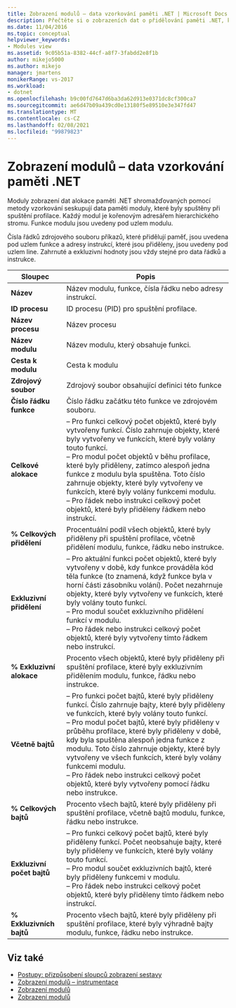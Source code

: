 ```yaml
---
title: Zobrazení modulů – data vzorkování paměti .NET | Microsoft Docs
description: Přečtěte si o zobrazeních dat o přidělování paměti .NET, která se shromažďují pomocí metody vzorkování.
ms.date: 11/04/2016
ms.topic: conceptual
helpviewer_keywords:
- Modules view
ms.assetid: 9c05b51a-8382-44cf-a8f7-3fabdd2e8f1b
author: mikejo5000
ms.author: mikejo
manager: jmartens
monikerRange: vs-2017
ms.workload:
- dotnet
ms.openlocfilehash: b9c00fd7647d6ba3da62d913e0371dc8cf300ca7
ms.sourcegitcommit: ae6d47b09a439cd0e13180f5e89510e3e347fd47
ms.translationtype: MT
ms.contentlocale: cs-CZ
ms.lasthandoff: 02/08/2021
ms.locfileid: "99879823"
---
```

# <a name="modules-view---net-memory-sampling-data"></a>Zobrazení modulů – data vzorkování paměti .NET
Moduly zobrazení dat alokace paměti .NET shromažďovaných pomocí metody vzorkování seskupují data paměti moduly, které byly spuštěny při spuštění profilace. Každý modul je kořenovým adresářem hierarchického stromu. Funkce modulu jsou uvedeny pod uzlem modulu.

 Čísla řádků zdrojového souboru příkazů, které přidělují paměť, jsou uvedena pod uzlem funkce a adresy instrukcí, které jsou přiděleny, jsou uvedeny pod uzlem line. Zahrnuté a exkluzivní hodnoty jsou vždy stejné pro data řádků a instrukce.

|Sloupec|Popis|
|------------|-----------------|
|**Název**|Název modulu, funkce, čísla řádku nebo adresy instrukcí.|
|**ID procesu**|ID procesu (PID) pro spuštění profilace.|
|**Název procesu**|Název procesu|
|**Název modulu**|Název modulu, který obsahuje funkci.|
|**Cesta k modulu**|Cesta k modulu|
|**Zdrojový soubor**|Zdrojový soubor obsahující definici této funkce|
|**Číslo řádku funkce**|Číslo řádku začátku této funkce ve zdrojovém souboru.|
|**Celkové alokace**|– Pro funkci celkový počet objektů, které byly vytvořeny funkcí. Číslo zahrnuje objekty, které byly vytvořeny ve funkcích, které byly volány touto funkcí.<br />– Pro modul počet objektů v běhu profilace, které byly přiděleny, zatímco alespoň jedna funkce z modulu byla spuštěna. Toto číslo zahrnuje objekty, které byly vytvořeny ve funkcích, které byly volány funkcemi modulu.<br />– Pro řádek nebo instrukci celkový počet objektů, které byly přiděleny řádkem nebo instrukcí.|
|**% Celkových přidělení**|Procentuální podíl všech objektů, které byly přiděleny při spuštění profilace, včetně přidělení modulu, funkce, řádku nebo instrukce.|
|**Exkluzivní přidělení**|– Pro aktuální funkci počet objektů, které byly vytvořeny v době, kdy funkce prováděla kód těla funkce (to znamená, když funkce byla v horní části zásobníku volání). Počet nezahrnuje objekty, které byly vytvořeny ve funkcích, které byly volány touto funkcí.<br />– Pro modul součet exkluzivního přidělení funkcí v modulu.<br />– Pro řádek nebo instrukci celkový počet objektů, které byly vytvořeny tímto řádkem nebo instrukcí.|
|**% Exkluzivní alokace**|Procento všech objektů, které byly přiděleny při spuštění profilace, které byly exkluzivním přidělením modulu, funkce, řádku nebo instrukce.|
|**Včetně bajtů**|– Pro funkci počet bajtů, které byly přiděleny funkcí. Číslo zahrnuje bajty, které byly přiděleny ve funkcích, které byly volány touto funkcí.<br />– Pro modul počet bajtů, které byly přiděleny v průběhu profilace, které byly přiděleny v době, kdy byla spuštěna alespoň jedna funkce z modulu. Toto číslo zahrnuje objekty, které byly vytvořeny ve všech funkcích, které byly volány funkcemi modulu.<br />– Pro řádek nebo instrukci celkový počet objektů, které byly vytvořeny pomocí řádku nebo instrukce.|
|**% Celkových bajtů**|Procento všech bajtů, které byly přiděleny při spuštění profilace, včetně bajtů modulu, funkce, řádku nebo instrukce.|
|**Exkluzivní počet bajtů**|– Pro funkci celkový počet bajtů, které byly přiděleny funkcí. Počet neobsahuje bajty, které byly přiděleny ve funkcích, které byly volány touto funkcí.<br />– Pro modul součet exkluzivních bajtů, které byly přiděleny funkcemi v modulu.<br />– Pro řádek nebo instrukci celkový počet objektů, které byly přiděleny tímto řádkem nebo instrukcí.|
|**% Exkluzivních bajtů**|Procento všech bajtů, které byly přiděleny při spuštění profilace, které byly výhradně bajty modulu, funkce, řádku nebo instrukce.|

## <a name="see-also"></a>Viz také
- [Postupy: přizpůsobení sloupců zobrazení sestavy](../profiling/how-to-customize-report-view-columns.md)
- [Zobrazení modulů – instrumentace](../profiling/modules-view-dotnet-memory-instrumentation-data.md)
- [Zobrazení modulů](../profiling/modules-view-sampling-data.md)
- [Zobrazení modulů](../profiling/modules-view-instrumentation-data.md)
